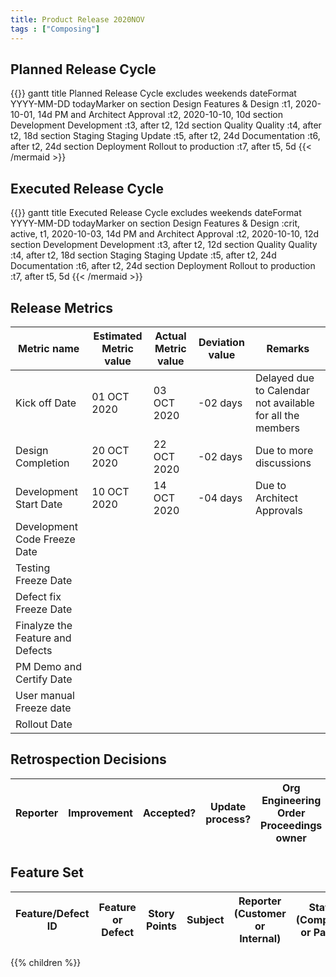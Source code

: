 ```yaml
---
title: Product Release 2020NOV
tags : ["Composing"]
---
```

## Planned Release Cycle
{{<mermaid align="left">}}
gantt
    title Planned Release Cycle
    excludes    weekends
    dateFormat  YYYY-MM-DD
    todayMarker on
    section Design
    Features & Design			:t1, 2020-10-01, 14d
    PM and Architect Approval	:t2, 2020-10-10, 10d
    section Development
    Development       			:t3, after t2, 12d
    section Quality
    Quality       				:t4, after t2, 18d
    section Staging
    Staging Update      		:t5, after t2, 24d
    Documentation	      		:t6, after t2, 24d
    section Deployment
    Rollout to production      	:t7, after t5, 5d
{{< /mermaid >}}

## Executed Release Cycle
{{<mermaid align="left">}}
gantt
    title Executed Release Cycle
    excludes    weekends
    dateFormat  YYYY-MM-DD
    todayMarker on
    section Design
    Features & Design			:crit, active, t1, 2020-10-03, 14d
    PM and Architect Approval	:t2, 2020-10-10, 12d
    section Development
    Development       			:t3, after t2, 12d
    section Quality
    Quality       				:t4, after t2, 18d
    section Staging
    Staging Update      		:t5, after t2, 24d
    Documentation	      		:t6, after t2, 24d
    section Deployment
    Rollout to production      	:t7, after t5, 5d
{{< /mermaid >}}


## Release Metrics
|Metric name|Estimated Metric value|Actual Metric value|Deviation value|Remarks|
|-----------|----------------------|-------------------|---------------|-------|
|Kick off Date|01 OCT 2020|03 OCT 2020|-02 days|Delayed due to Calendar not available for all the members|
|Design Completion| 20 OCT 2020|22 OCT 2020| -02 days|Due to more discussions|
|Development Start Date|10 OCT 2020|14 OCT 2020|-04 days|Due to Architect Approvals|
|Development Code Freeze Date|
|Testing Freeze Date|
|Defect fix Freeze Date|
|Finalyze the Feature and Defects|
|PM Demo and Certify Date|
|User manual Freeze date|
|Rollout Date|

## Retrospection Decisions
|Reporter|Improvement|Accepted?|Update process?|Org Engineering Order Proceedings owner|Status|
|--------|-----------|---------|---------------|---------------------------------------|------|



## Feature Set
|Feature/Defect ID|Feature or Defect|Story Points|Subject|Reporter (Customer or Internal)|Status (Completed or Partial)|Target(Customer or Platform)|
|-----------------|-----------------|------------|-------|-------------------------------|-----------------------------|----------------------------|  

{{% children  %}}
